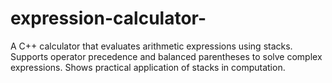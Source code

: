 # expression-calculator-
A  C++ calculator that evaluates arithmetic expressions using stacks. Supports operator precedence and balanced parentheses to solve complex expressions. Shows practical application of stacks in computation.
